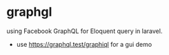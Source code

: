 # graphgl
using Facebook GraphQL for Eloquent query in laravel.
- use https://graphql.test/graphiql for a gui demo
